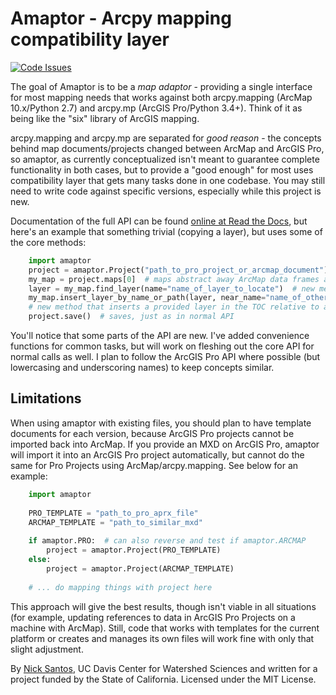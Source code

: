 # Amaptor - Arcpy mapping compatibility layer
[![Code Issues](https://www.quantifiedcode.com/api/v1/project/060aec7923304e209e5d14a676731572/badge.svg)](https://www.quantifiedcode.com/app/project/060aec7923304e209e5d14a676731572)

The goal of Amaptor is to be a _map adaptor_ - providing a single interface
for most mapping needs that works against both arcpy.mapping (ArcMap 10.x/Python 2.7)
and arcpy.mp (ArcGIS Pro/Python 3.4+). Think of it as being like the "six" library of ArcGIS mapping.

arcpy.mapping and arcpy.mp are separated for _good reason_ - the concepts behind
map documents/projects changed between ArcMap and ArcGIS Pro, so amaptor, as currently
conceptualized isn't meant to guarantee complete functionality in both cases, but to
provide a "good enough" for most uses compatibility layer that gets many tasks done in one codebase.
You may still need to write code against specific versions, especially while this project is new.

Documentation of the full API can be found [online at Read the Docs](https://amaptor.readthedocs.io), but here's an example that something trivial (copying a layer),
but uses some of the core methods:

```python
	import amaptor
	project = amaptor.Project("path_to_pro_project_or_arcmap_document")  # projects abstract away Map Documents and ArcGIS Pro Projects
	my_map = project.maps[0]  # maps abstract away ArcMap data frames and ArcGIS Pro maps
	layer = my_map.find_layer(name="name_of_layer_to_locate")  # new method "find layer" - can find by name or path
	my_map.insert_layer_by_name_or_path(layer, near_name="name_of_other_layer_to_insert_near")
	# new method that inserts a provided layer in the TOC relative to another layer whose name or path is given
	project.save()  # saves, just as in normal API
```

You'll notice that some parts of the API are new. I've added convenience functions for common tasks, but will work on fleshing
out the core API for normal calls as well. I plan to follow the ArcGIS Pro API where possible (but lowercasing and underscoring names)
to keep concepts similar.

## Limitations
When using amaptor with existing files, you should plan to have template documents for each version, because ArcGIS Pro projects cannot be
imported back into ArcMap. If you provide an MXD on ArcGIS Pro, amaptor will import it into an ArcGIS Pro project automatically,
but cannot do the same for Pro Projects using ArcMap/arcpy.mapping. See below for an example:

```python
	import amaptor
	
	PRO_TEMPLATE = "path_to_pro_aprx_file"
	ARCMAP_TEMPLATE = "path_to_similar_mxd"
	
	if amaptor.PRO:  # can also reverse and test if amaptor.ARCMAP
		project = amaptor.Project(PRO_TEMPLATE)
	else:
		project = amaptor.Project(ARCMAP_TEMPLATE)
		
	# ... do mapping things with project here

```

This approach will give the best results, though isn't viable in all situations (for example, updating references to data in
ArcGIS Pro Projects on a machine with ArcMap). Still, code that works with templates for the current platform
or creates and manages its own files will work fine with only that slight adjustment.

By [Nick Santos](https://watershed.ucdavis.edu/people/nick-santos), UC Davis Center for Watershed Sciences and written for a project funded by the State of California.
Licensed under the MIT License.